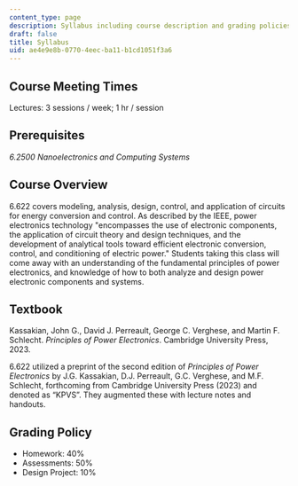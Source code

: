```yaml
---
content_type: page
description: Syllabus including course description and grading policies for 6.622.
draft: false
title: Syllabus
uid: ae4e9e8b-0770-4eec-ba11-b1cd1051f3a6
---
```

## Course Meeting Times

Lectures: 3 sessions / week; 1 hr / session

## Prerequisites

*6.2500 Nanoelectronics and Computing Systems*

## Course Overview

6.622 covers modeling, analysis, design, control, and application of circuits for energy conversion and control. As described by the IEEE, power electronics technology "encompasses the use of electronic components, the application of circuit theory and design techniques, and the development of analytical tools toward efficient electronic conversion, control, and conditioning of electric power." Students taking this class will come away with an understanding of the fundamental principles of power electronics, and knowledge of how to both analyze and design power electronic components and systems.

## Textbook

Kassakian, John G., David J. Perreault, George C. Verghese, and Martin F. Schlecht. *Principles of Power Electronics*. Cambridge University Press, 2023.

6.622 utilized a preprint of the second edition of *Principles of Power Electronics* by J.G. Kassakian, D.J. Perreault, G.C. Verghese, and M.F. Schlecht, forthcoming from Cambridge University Press (2023) and denoted as “KPVS”. They augmented these with lecture notes and handouts. 

## Grading Policy

- Homework: 40%
- Assessments: 50%
- Design Project: 10%